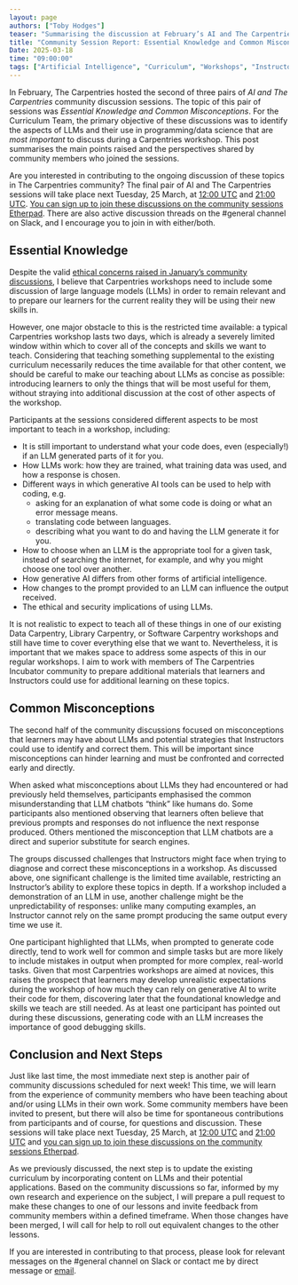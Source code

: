 ```yaml
---  
layout: page  
authors: ["Toby Hodges"]  
teaser: "Summarising the discussion at February’s AI and The Carpentries community discussions."  
title: "Community Session Report: Essential Knowledge and Common Misconceptions"  
Date: 2025-03-18  
time: "09:00:00"  
tags: ["Artificial Intelligence", "Curriculum", "Workshops", "Instructors", "Community", "Community Discussions"]  
---
```


In February, The Carpentries hosted the second of three pairs of *AI and The Carpentries* community discussion sessions. The topic of this pair of sessions was *Essential Knowledge and Common Misconceptions*. For the Curriculum Team, the primary objective of these discussions was to identify the aspects of LLMs and their use in programming/data science that are *most important* to discuss during a Carpentries workshop. This post summarises the main points raised and the perspectives shared by community members who joined the sessions.

Are you interested in contributing to the ongoing discussion of these topics in The Carpentries community? The final pair of AI and The Carpentries sessions will take place next Tuesday, 25 March, at [12:00 UTC](https://www.timeanddate.com/worldclock/fixedtime.html?msg=Carpentries+Community+Discussion&iso=20250325T1200) and [21:00 UTC](https://www.timeanddate.com/worldclock/fixedtime.html?msg=Carpentries+Community+Discussion&iso=20250325T2100). [You can sign up to join these discussions on the community sessions Etherpad](https://pad.carpentries.org/community-sessions-2025). There are also active discussion threads on the \#general channel on Slack, and I encourage you to join in with either/both.

## Essential Knowledge

Despite the valid [ethical concerns raised in January’s community discussions](/blog/2025/02/the-ethics-of-teaching-llms-in-carpentries-workshops/), I believe that Carpentries workshops need to include some discussion of large language models (LLMs) in order to remain relevant and to prepare our learners for the current reality they will be using their new skills in. 

However, one major obstacle to this is the restricted time available: a typical Carpentries workshop lasts two days, which is already a severely limited window within which to cover all of the concepts and skills we want to teach. Considering that teaching something supplemental to the existing curriculum necessarily reduces the time available for that other content, we should be careful to make our teaching about LLMs as concise as possible: introducing learners to only the things that will be most useful for them, without straying into additional discussion at the cost of other aspects of the workshop.

Participants at the sessions considered different aspects to be most important to teach in a workshop, including:

* It is still important to understand what your code does, even (especially\!) if an LLM generated parts of it for you.  
* How LLMs work: how they are trained, what training data was used, and how a response is chosen.  
* Different ways in which generative AI tools can be used to help with coding, e.g.   
  * asking for an explanation of what some code is doing or what an error message means.  
  * translating code between languages.  
  * describing what you want to do and having the LLM generate it for you.  
* How to choose when an LLM is the appropriate tool for a given task, instead of searching the internet, for example, and why you might choose one tool over another.  
* How generative AI differs from other forms of artificial intelligence.  
* How changes to the prompt provided to an LLM can influence the output received.  
* The ethical and security implications of using LLMs.

It is not realistic to expect to teach all of these things in one of our existing Data Carpentry, Library Carpentry, or Software Carpentry workshops and still have time to cover everything else that we want to. Nevertheless, it is important that we makes space to address some aspects of this in our regular workshops. I aim to work with members of The Carpentries Incubator community to prepare additional materials that learners and Instructors could use for additional learning on these topics.

## Common Misconceptions

The second half of the community discussions focused on misconceptions that learners may have about LLMs and potential strategies that Instructors could use to identify and correct them. This will be important since misconceptions can hinder learning and must be confronted and corrected early and directly. 

When asked what misconceptions about LLMs they had encountered or had previously held themselves, participants emphasised the common misunderstanding that LLM chatbots “think” like humans do. Some participants also mentioned observing that learners often believe that previous prompts and responses do not influence the next response produced. Others mentioned the misconception that LLM chatbots are a direct and superior substitute for search engines.

The groups discussed challenges that Instructors might face when trying to diagnose and correct these misconceptions in a workshop. As discussed above, one significant challenge is the limited time available, restricting an Instructor’s ability to explore these topics in depth. If a workshop included a demonstration of an LLM in use, another challenge might be the unpredictability of responses: unlike many computing examples, an Instructor cannot rely on the same prompt producing the same output every time we use it. 

One participant highlighted that LLMs, when prompted to generate code directly, tend to work well for common and simple tasks but are more likely to include mistakes in output when prompted for more complex, real-world tasks. Given that most Carpentries workshops are aimed at novices, this raises the prospect that learners may develop unrealistic expectations during the workshop of how much they can rely on generative AI to write their code for them, discovering later that the foundational knowledge and skills we teach are still needed. As at least one participant has pointed out during these discussions, generating code with an LLM increases the importance of good debugging skills.

## Conclusion and Next Steps

Just like last time, the most immediate next step is another pair of community discussions scheduled for next week\! This time, we will learn from the experience of community members who have been teaching about and/or using LLMs in their own work. Some community members have been invited to present, but there will also be time for spontaneous contributions from participants and of course, for questions and discussion. These sessions will take place next Tuesday, 25 March, at [12:00 UTC](https://www.timeanddate.com/worldclock/fixedtime.html?msg=Carpentries+Community+Discussion&iso=20250325T1200) and [21:00 UTC](https://www.timeanddate.com/worldclock/fixedtime.html?msg=Carpentries+Community+Discussion&iso=20250325T2100) and [you can sign up to join these discussions on the community sessions Etherpad](https://pad.carpentries.org/community-sessions-2025).

As we previously discussed, the next step is to update the existing curriculum by incorporating content on LLMs and their potential applications. Based on the community discussions so far, informed by my own research and experience on the subject, I will prepare a pull request to make these changes to one of our lessons and invite feedback from community members within a defined timeframe. When those changes have been merged, I will call for help to roll out equivalent changes to the other lessons.

If you are interested in contributing to that process, please look for relevant messages on the \#general channel on Slack or contact me by direct message or [email](mailto:tobyhodges@carpentries.org).
